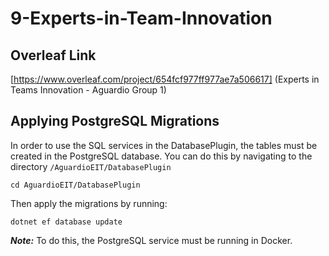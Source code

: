 # 9-Experts-in-Team-Innovation

## Overleaf Link
[https://www.overleaf.com/project/654fcf977ff977ae7a506617] (Experts in Teams Innovation - Aguardio Group 1)

## Applying PostgreSQL Migrations
In order to use the SQL services in the DatabasePlugin, the tables must be created in the PostgreSQL database.
You can do this by navigating to the directory `/AguardioEIT/DatabasePlugin`

```
cd AguardioEIT/DatabasePlugin
```

Then apply the migrations by running:
```
dotnet ef database update
```

**_Note:_** To do this, the PostgreSQL service must be running in Docker.
